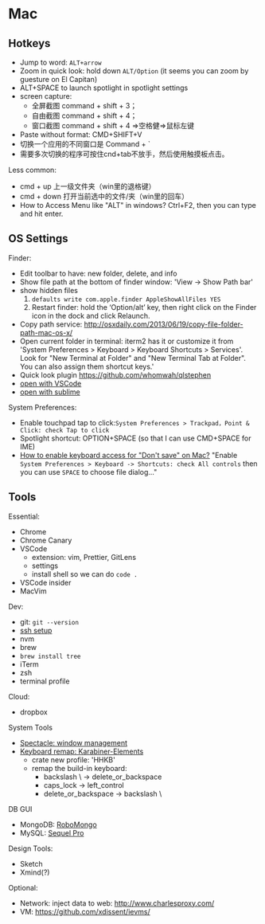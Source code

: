 # Mac

## Hotkeys

- Jump to word: `ALT+arrow`
- Zoom in quick look: hold down `ALT/Option` (it seems you can zoom by guesture on El Capitan)
- ALT+SPACE to launch spotlight in spotlight settings
- screen capture:
  - 全屏截图 command + shift + 3；
  - 自由截图 command + shift + 4；
  - 窗口截图 command + shift + 4 =>空格健=>鼠标左键
- Paste without format: CMD+SHIFT+V
- 切换一个应用的不同窗口是 Command + \`
- 需要多次切换的程序可按住cnd+tab不放手，然后使用触摸板点击。

Less common:
- cmd + up 上一级文件夹（win里的退格键）
- cmd + down 打开当前选中的文件/夹（win里的回车）
- How to Access Menu like "ALT" in windows? Ctrl+F2, then you can type and hit enter.


## OS Settings

Finder:
- Edit toolbar to have: new folder, delete, and info
- Show file path at the bottom of finder window: 'View -> Show Path bar'
- show hidden files
    1. `defaults write com.apple.finder AppleShowAllFiles YES`
    3. Restart finder: hold the ‘Option/alt’ key, then right click on the Finder icon in the dock and click Relaunch.
- Copy path service: http://osxdaily.com/2013/06/19/copy-file-folder-path-mac-os-x/
- Open current folder in terminal: iterm2 has it or customize it from 'System Preferences > Keyboard > Keyboard Shortcuts > Services'. Look for "New Terminal at Folder" and "New Terminal Tab at Folder". You can also assign them shortcut keys.'
- Quick look plugin https://github.com/whomwah/qlstephen
- [open with VSCode](https://github.com/hamxiaoz/open-folder-with-vs-code)
- [open with sublime](https://github.com/hamxiaoz/open-folder-with-sublime)


System Preferences:
- Enable touchpad tap to click:`System Preferences > Trackpad，Point & Click: check Tap to click`
- Spotlight shortcut: OPTION+SPACE (so that I can use CMD+SPACE for IME)
- [How to enable keyboard access for "Don't save" on Mac?](http://zurassic.com/blog/TIL-how-to-enable-keyboard-access-for-donot-save-mac.html) "Enable `System Preferences > Keyboard -> Shortcuts: check All controls` then you can use `SPACE` to choose file dialog..."


## Tools

Essential:
- Chrome
- Chrome Canary
- VSCode
    - extension: vim, Prettier, GitLens
    - settings
    - install shell so we can do `code .`
- VSCode insider
- MacVim

Dev:
- git: `git --version`
- [ssh setup](https://help.github.com/en/articles/connecting-to-github-with-ssh)
- nvm
- brew
- `brew install tree`
- iTerm
- zsh
- terminal profile

Cloud:
- dropbox

System Tools
- [Spectacle: window management](https://www.spectacleapp.com/)
- [Keyboard remap: Karabiner-Elements](https://pqrs.org/osx/karabiner/)
  - crate new profile: 'HHKB'
  - remap the build-in keyboard:
    - backslash \ -> delete_or_backspace
    - caps_lock -> left_control
    - delete_or_backspace -> backslash \

DB GUI
  - MongoDB: [RoboMongo](https://robomongo.org/download)
  - MySQL: [Sequel Pro](https://www.sequelpro.com/)

Design Tools:
- Sketch
- Xmind(?)

Optional:
- Network: inject data to web: http://www.charlesproxy.com/
- VM: https://github.com/xdissent/ievms/
